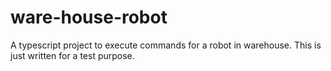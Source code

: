 # ware-house-robot
A typescript project to execute commands for a robot in warehouse. This is just written for a test purpose.
